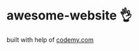 # awesome-website :ok_hand:                                                                                                                                                                                                                                     
built with help of <a href="http://johnelder.com/">codemy.com</a>
